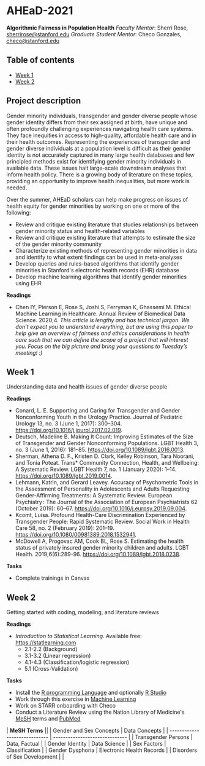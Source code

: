 # AHEaD-2021
**Algorithmic Fairness in Population Health**
*Faculty Mentor*: Sherri Rose, [sherrirose@stanford.edu](mailto:sherrirose@stanford.edu)
*Graduate Student Mentor*: Checo Gonzales, [checo@stanford.edu](mailto:checo@stanford.edu)

## Table of contents
- [Week 1](#week-1)
- [Week 2](#week-2)

## Project description

Gender minority individuals, transgender and gender diverse people whose gender
identity differs from their sex assigned at birth, have unique and often
profoundly challenging experiences navigating health care systems. They face
inequities in access to high-quality, affordable health care and in their
health outcomes. Representing the experiences of transgender and gender diverse
individuals at a population level is difficult as their gender identity is not
accurately captured in many large health databases and few principled methods
exist for identifying gender minority individuals in available data. These
issues halt large-scale downstream analyses that inform health policy. There is
a growing body of literature on these topics, providing an opportunity to
improve health inequalities, but more work is needed.

Over the summer, AHEaD scholars can help make progress on issues of health
equity for gender minorities by working on one or more of the following: 
- Review and critique existing literature that studies relationships between
  gender minority status and health-related variables 
- Review and critique existing literature that attempts to estimate the size of
  the gender minority community
- Characterize existing methods of representing gender minorities in data and
  identify to what extent findings can be used in meta-analyses 
- Develop queries and rules-based algorithms that identify gender minorities in
  Stanford's electronic health records (EHR) database 
- Develop machine learning algorithms that identify gender minorities using EHR

**Readings**
- Chen IY, Pierson E, Rose S, Joshi S, Ferryman K, Ghassemi M. Ethical Machine
  Learning in Healthcare. Annual Review of Biomedical Data Science. 2020;4.
*This article is lengthy and has technical jargon. We don’t expect you to
understand everything, but are using this paper to help give an overview of
fairness and ethics considerations in health care such that we can define the
scope of a project that will interest you. Focus on the big picture and bring
your questions to Tuesday’s meeting! :)*


## Week 1

Understanding data and health issues of gender diverse people

**Readings** 
- Conard, L. E. Supporting and Caring for Transgender and Gender Nonconforming
  Youth in the Urology Practice. Journal of Pediatric Urology 13, no. 3 (June
1, 2017): 300–304. https://doi.org/10.1016/j.jpurol.2017.02.019.
- Deutsch, Madeline B. Making It Count: Improving Estimates of the Size of
  Transgender and Gender Nonconforming Populations. LGBT Health 3, no. 3 (June
1, 2016): 181–85. https://doi.org/10.1089/lgbt.2016.0013.
- Sherman, Athena D. F., Kristen D. Clark, Kelley Robinson, Tara Noorani, and
  Tonia Poteat. Trans\* Community Connection, Health, and Wellbeing: A
Systematic Review. LGBT Health 7, no. 1 (January 2020): 1–14.
https://doi.org/10.1089/lgbt.2019.0014.
- Lehmann, Katrin, and Gerard Leavey. Accuracy of Psychometric Tools in the
  Assessment of Personality in Adolescents and Adults Requesting
Gender-Affirming Treatments: A Systematic Review. European Psychiatry : The
Journal of the Association of European Psychiatrists 62 (October 2019): 60–67.
https://doi.org/10.1016/j.eurpsy.2019.09.004.
- Kcomt, Luisa. Profound Health-Care Discrimination Experienced by Transgender
  People: Rapid Systematic Review. Social Work in Health Care 58, no. 2
(February 2019): 201–19. https://doi.org/10.1080/00981389.2018.1532941.
- McDowell A, Progovac AM, Cook BL, Rose S. Estimating the health status of
  privately insured gender minority children and adults. LGBT Health.
2019;6(6):289-96. https://doi.org/10.1089/lgbt.2018.0238. 

**Tasks**
- Complete trainings in Canvas

## Week 2
Getting started with coding, modeling, and literature reviews

**Readings**
- *Introduction to Statistical Learning*. Available free: 
  https://statlearning.com
  - 2.1-2.2 (Background)
  - 3.1-3.2 (Linear regression)
  - 4.1-4.3 (Classification/logistic regression)
  - 5.1 (Cross-Validation)

**Tasks**
- Install the [R programming Language](https://cran.r-project.org) and 
  optionally [R Studio](https://www.rstudio.org/)
- Work through this exercise in [Machine Learning](Machine-Learning)
- Work on STARR onboarding with Checo
- Conduct a Literature Review using the Nation Library of Medicine's
  [MeSH](https://www.ncbi.nlm.nih.gov/mesh) terms and
  [PubMed](https://www.ncbi.nlm.nih.gov/mesh)

|  			**MeSH Terms**				||
| Gender and Sex Concepts	|	Data Concepts		 |
| ----------------------------- | ------------------------------ |
| Transgender Persons		| Data, Factual			 |
| Gender Identity		| Data Science			 |
| Sex Factors			| Classification		 |
| Gender Dysphoria		| Electronic Health Records	 |
| Disorders of Sex Development	| 				 |

